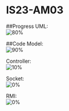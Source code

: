 # IS23-AM03

##Progress
UML:<br />
![80%](https://progress-bar.dev/50)

##Code
Model:<br />
![90%](https://progress-bar.dev/90)

Controller:<br />
![10%](https://progress-bar.dev/10)

Socket:<br />
![0%](https://progress-bar.dev/0)

RMI:<br />
![0%](https://progress-bar.dev/0)
